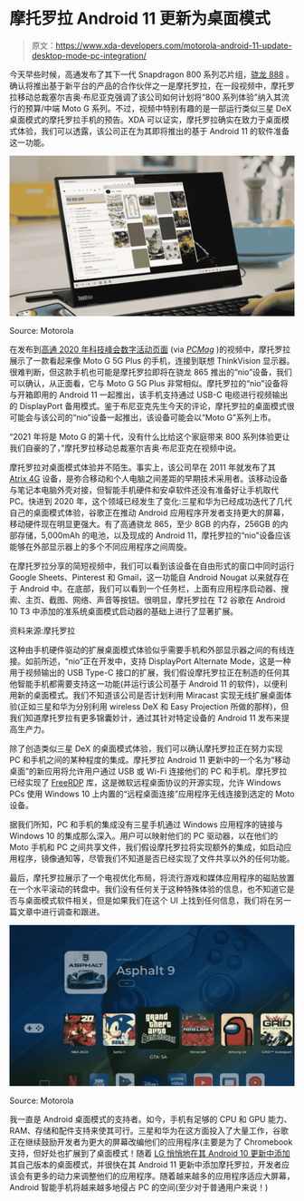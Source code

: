 # 摩托罗拉 Android 11 更新为桌面模式

> 原文：<https://www.xda-developers.com/motorola-android-11-update-desktop-mode-pc-integration/>

今天早些时候，高通发布了其下一代 Snapdragon 800 系列芯片组，[骁龙 888](https://www.xda-developers.com/qualcomm-teases-snapdragon-888-confirms-14-oems-smartphones/) 。确认将推出基于新平台的产品的合作伙伴之一是摩托罗拉，在一段视频中，摩托罗拉移动总裁塞尔吉奥·布尼亚克强调了该公司如何计划将“800 系列体验”纳入其流行的预算/中端 Moto G 系列。不过，视频中特别有趣的是一部运行类似三星 DeX 桌面模式的摩托罗拉手机的预告。XDA 可以证实，摩托罗拉确实在致力于桌面模式体验，我们可以透露，该公司正在为其即将推出的基于 Android 11 的软件准备这一功能。

 <picture>![](img/d29ee15d30ddb955591a79767e964692.png)</picture> 

Source: Motorola

在发布到[高通 2020 年科技峰会数字活动页面](https://www.qualcomm.com/company/events/snapdragon-tech-summit) (via [*PCMag*](https://www.pcmag.com/news/motorola-shows-phone-with-tv-desktop-modes) )的视频中，摩托罗拉展示了一款看起来像 Moto G 5G Plus 的手机，连接到联想 ThinkVision 显示器。很难判断，但这款手机也可能是摩托罗拉即将在骁龙 865 推出的“nio”设备，我们可以确认，从正面看，它与 Moto G 5G Plus 非常相似。摩托罗拉的“nio”设备将与开箱即用的 Android 11 一起推出，该手机支持通过 USB-C 电缆进行视频输出的 DisplayPort 备用模式。鉴于布尼亚克先生今天的评论，摩托罗拉的桌面模式很可能会与该公司的“nio”设备一起推出，该设备可能会以“Moto G”系列上市。

“2021 年将是 Moto G 的第十代，没有什么比给这个家庭带来 800 系列体验更让我们自豪的了，”摩托罗拉移动总裁塞尔吉奥·布尼亚克在视频中说。

摩托罗拉对桌面模式体验并不陌生。事实上，该公司早在 2011 年就发布了其 [Atrix 4G](https://forum.xda-developers.com/atrix-4g) 设备，是弥合移动和个人电脑之间差距的早期技术采用者。该移动设备与笔记本电脑外壳对接，但智能手机硬件和安卓软件还没有准备好让手机取代 PC。快进到 2020 年，这个领域已经发生了变化:三星和华为已经成功迭代了几代自己的桌面模式体验，谷歌正在推动 Android 应用程序开发者支持更大的屏幕，移动硬件现在明显更强大。有了高通骁龙 865，至少 8GB 的内存，256GB 的内部存储，5,000mAh 的电池，以及现成的 Android 11，摩托罗拉的“nio”设备应该能够在外部显示器上的多个不同应用程序之间周旋。

在摩托罗拉分享的简短视频中，我们可以看到该设备在自由形式的窗口中同时运行 Google Sheets、Pinterest 和 Gmail，这一功能自 Android Nougat 以来就存在于 Android 中。在底部，我们可以看到一个任务栏，上面有应用程序启动器、搜索、主页、截图、网络、声音等按钮。很明显，摩托罗拉在 T2 谷歌在 Android 10 T3 中添加的准系统桌面模式启动器的基础上进行了显著扩展。

资料来源:摩托罗拉

这种由手机硬件驱动的扩展桌面模式体验似乎需要手机和外部显示器之间的有线连接。如前所述，“nio”正在开发中，支持 DisplayPort Alternate Mode，这是一种用于视频输出的 USB Type-C 接口的扩展，我们假设摩托罗拉正在制造的任何其他智能手机都需要支持这一功能(并运行该公司基于 Android 11 的软件)，以便利用新的桌面模式。我们不知道该公司是否计划利用 Miracast 实现无线扩展桌面体验(正如三星和华为分别利用 wireless DeX 和 Easy Projection 所做的那样)，但我们知道摩托罗拉有更多锦囊妙计，通过其针对特定设备的 Android 11 发布来提高生产力。

除了创造类似三星 DeX 的桌面模式体验，我们可以确认摩托罗拉正在努力实现 PC 和手机之间的某种程度的集成。摩托罗拉 Android 11 更新中的一个名为“移动桌面”的新应用将允许用户通过 USB 或 Wi-Fi 连接他们的 PC 和手机。摩托罗拉已经实现了 [FreeRDP](https://github.com/FreeRDP/FreeRDP) 库，这是微软远程桌面协议的开源实现，允许 Windows PCs 使用 Windows 10 上内置的“远程桌面连接”应用程序无线连接到选定的 Moto 设备。

据我们所知，PC 和手机的集成没有三星手机通过 Windows 应用程序的链接与 Windows 10 的集成那么深入。用户可以映射他们的 PC 驱动器，以在他们的 Moto 手机和 PC 之间共享文件，我们假设摩托罗拉将实现额外的集成，如启动应用程序，镜像通知等，尽管我们不知道是否已经实现了文件共享以外的任何功能。

最后，摩托罗拉展示了一个电视优化布局，将流行游戏和媒体应用程序的磁贴放置在一个水平滚动的转盘中。我们没有任何关于这种特殊体验的信息，也不知道它是否与桌面模式软件相关，但是如果我们在这个 UI 上找到任何信息，我们将在另一篇文章中进行调查和跟进。

 <picture>![](img/060b9a7d63a4a4846d10f4fd27164e31.png)</picture> 

Source: Motorola

我一直是 Android 桌面模式的支持者。如今，手机有足够的 CPU 和 GPU 能力、RAM、存储和配件支持来使其可行。三星和华为在这方面投入了大量工作，谷歌正在继续鼓励开发者为更大的屏幕改编他们的应用程序(主要是为了 Chromebook 支持，但好处也扩展到了桌面模式！随着 [LG 悄悄地在其 Android 10 更新中添加](https://www.xda-developers.com/lgs-android-10-update-desktop-mode-interface/)其自己版本的桌面模式，并很快在其 Android 11 更新中添加摩托罗拉，开发者应该会有更多的动力来调整他们的应用程序。随着越来越多的应用程序适应大屏幕，Android 智能手机将越来越多地侵占 PC 的空间(至少对于普通用户来说！)